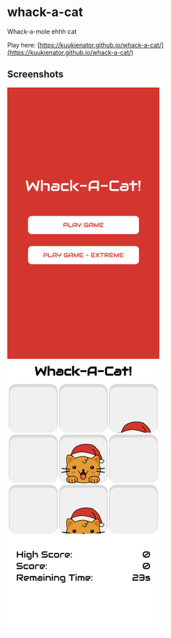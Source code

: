 # whack-a-cat

Whack-a-mole ehhh cat

Play here: [https://kuukienator.github.io/whack-a-cat/](https://kuukienator.github.io/whack-a-cat/)

## Screenshots

<div>
    <img src="/docs/images/screenshot_1.png" width="350px">
</div>
<div>
    <img src="/docs/images/screenshot_2.png" width="350px">
</div>
